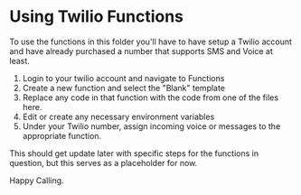 # Using Twilio Functions

To use the functions in this folder you'll have to have setup a Twilio account and have already purchased a number that supports SMS and Voice at least.

1. Login to your twilio account and navigate to Functions
1. Create a new function and select the "Blank" template
1. Replace any code in that function with the code from one of the files here.
1. Edit or create any necessary environment variables
1. Under your Twilio number, assign incoming voice or messages to the appropriate function.

This should get update later with specific steps for the functions in question, but this serves as a placeholder for now.

Happy Calling.
